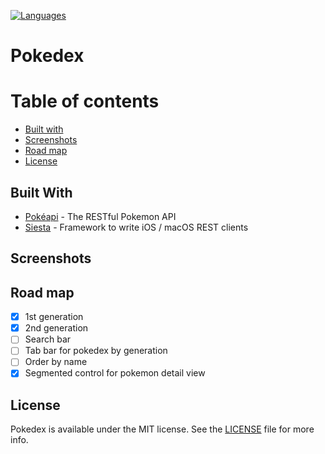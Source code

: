 [![Languages](https://img.shields.io/badge/language-swift-FF69B4.svg?style=plastic)](#)

# Pokedex

# Table of contents
* [Built with](#built-with)
* [Screenshots](#screenshots)
* [Road map](#road-map)
* [License](#license)

## Built With

* [Pokéapi](https://pokeapi.co/docsv2/) - The RESTful Pokemon API
* [Siesta](http://bustoutsolutions.github.io/siesta/api/) - Framework to write iOS / macOS REST clients

## Screenshots

## Road map

- [x] 1st generation 
- [x] 2nd generation
- [ ] Search bar
- [ ] Tab bar for pokedex by generation
- [ ] Order by name
- [x] Segmented control for pokemon detail view

## License

Pokedex is available under the MIT license. See the [LICENSE](https://github.com/ccortessanchez/Pokedex/blob/master/LICENSE) file for more info.
